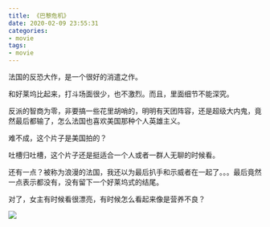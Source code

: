```yaml
---
title: 《巴黎危机》
date: 2020-02-09 23:55:31
categories:
- movie
tags:
- movie
---
```

法国的反恐大作，是一个很好的消遣之作。

<!-- more -->

和好莱坞比起来，打斗场面很少，也不激烈。而且，里面细节不能深究。

反派的智商为零，非要搞一些花里胡哨的，明明有天团阵容，还是超级大内鬼，竟然最后都输了，怎么法国也喜欢美国那种个人英雄主义。

难不成，这个片子是美国拍的？

吐槽归吐槽，这个片子还是挺适合一个人或者一群人无聊的时候看。

还有一点？被称为浪漫的法国，我还以为最后扒手和示威者在一起了。。。最后竟然一点表示都没有，没有留下一个好莱坞式的结尾。

对了，女主有时候看很漂亮，有时候怎么看起来像是营养不良？

![](/images/movie/25.jpg)
